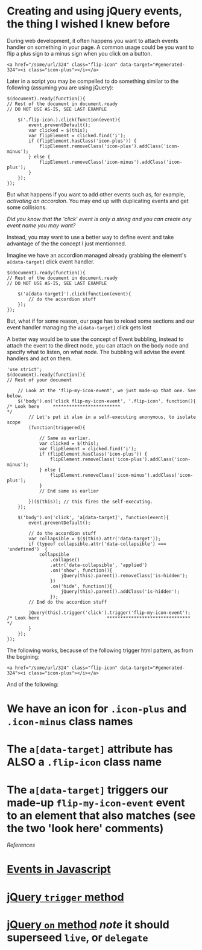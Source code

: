 # Creating and using jQuery events, the thing I wished I knew before

During web development, it often happens you want to attach events handler on 
something in your page. A common usage could be you want to flip a plus sign to a minus 
sign when you click on a button.

    <a href="/some/url/324" class="flip-icon" data-target="#generated-324"><i class="icon-plus"></i></a>

Later in a script you may be compelled to do something similar to the following (assuming you are using jQuery):

    $(document).ready(function(){
    // Rest of the document in document.ready
    // DO NOT USE AS-IS, SEE LAST EXAMPLE

        $('.flip-icon.).click(function(event){  
            event.preventDefault(); 
            var clicked = $(this);
            var flipElement = clicked.find('i');
            if (flipElement.hasClass('icon-plus')) {
                flipElement.removeClass('icon-plus').addClass('icon-minus');
            } else {
                flipElement.removeClass('icon-minus').addClass('icon-plus');
            }
        });
    });
    
But what happens if you want to add other events such as, for example, *activating an accordion*. You may end up with 
duplicating events and get some collisions.

*Did you know that the 'click' event is only a string and you can create any event name you may want?*

Instead, you may want to use a better way to define event and take advantage of the the concept I just mentionned.

Imagine we have an accordion managed already grabbing the element's `a[data-target]` click event handler.

    $(document).ready(function(){
    // Rest of the document in document.ready
    // DO NOT USE AS-IS, SEE LAST EXAMPLE

        $('a[data-target]').click(function(event){
            // do the accordion stuff
        });
    });

But, what if for some reason, our page has to reload some sections and our event handler managing the `a[data-target]` click gets lost

A better way would be to use the concept of Event bubbling, instead to attach the event to the direct node, you can 
attach on the body node and specify what to listen, on what node. The bubbling will advise the event handlers and 
act on them. 

    'use strict';
    $(document).ready(function(){
    // Rest of your document

        // Look at the 'flip-my-icon-event', we just made-up that one. See below.
        $('body').on('click flip-my-icon-event', '.flip-icon', function(){
    /* Look here     *************************                                       */
            // Let's put it also in a self-executing anonymous, to isolate scope
            (function(triggered){

                // Same as earlier.
                var clicked = $(this);
                var flipElement = clicked.find('i');
                if (flipElement.hasClass('icon-plus')) {
                    flipElement.removeClass('icon-plus').addClass('icon-minus');
                } else {
                    flipElement.removeClass('icon-minus').addClass('icon-plus');
                }
                // End same as earlier

            })($(this)); // this fires the self-executing.
        });

        $('body').on('click', 'a[data-target]', function(event){
            event.preventDefault();

            // do the accordion stuff
            var collapsible = $($(this).attr('data-target'));
            if (typeof collapsible.attr('data-collapsible') === 'undefined')  {
                collapsible
                    .collapse()
                    .attr('data-collapsible', 'applied')
                    .on('show', function(){
                        jQuery(this).parent().removeClass('is-hidden');
                    })
                    .on('hide', function(){
                        jQuery(this).parent().addClass('is-hidden');
                    });
            // End do the accordion stuff

            jQuery(this).trigger('click').trigger('flip-my-icon-event');
    /* Look here                         *******************************        */
            }
        });
    });

The following works, because of the following trigger html pattern, as from the begining:

    <a href="/some/url/324" class="flip-icon" data-target="#generated-324"><i class="icon-plus"></i></a>

And of the following:
# We have an icon for `.icon-plus` and `.icon-minus` class names
# The `a[data-target]` attribute has ALSO a `.flip-icon` class name
# The `a[data-target]` triggers our made-up `flip-my-icon-event` event to an element that also matches (see the two 'look here' comments)

*References*

# [Events in Javascript](http://docs.webplatform.org/wiki/tutorials/events_in_javascript)
# [jQuery `trigger` method](https://github.com/jquery/jquery/blob/master/src/event.js#L206)
# [jQuery `on` method](https://github.com/jquery/jquery/blob/master/src/event.js#L715) *note* it should superseed `live`, or `delegate`
